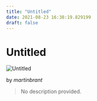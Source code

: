 ```yaml
---
title: "Untitled"
date: 2021-08-23 16:38:19.829199
draft: false
---
```


# Untitled

![Untitled](../images/6ec24682-045a-11ec-ab3e-1e00f30e0089.png)

by *martinbrant*



> No description provided.
